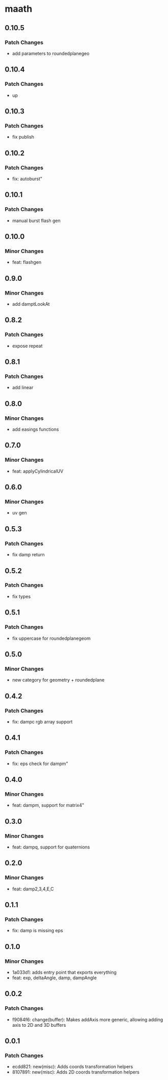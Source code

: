 # maath

## 0.10.5

### Patch Changes

- add parameters to roundedplanegeo

## 0.10.4

### Patch Changes

- up

## 0.10.3

### Patch Changes

- fix publish

## 0.10.2

### Patch Changes

- fix: autoburst"

## 0.10.1

### Patch Changes

- manual burst flash gen

## 0.10.0

### Minor Changes

- feat: flashgen

## 0.9.0

### Minor Changes

- add damptLookAt

## 0.8.2

### Patch Changes

- expose repeat

## 0.8.1

### Patch Changes

- add linear

## 0.8.0

### Minor Changes

- add easings functions

## 0.7.0

### Minor Changes

- feat: applyCylindricalUV

## 0.6.0

### Minor Changes

- uv gen

## 0.5.3

### Patch Changes

- fix damp return

## 0.5.2

### Patch Changes

- fix types

## 0.5.1

### Patch Changes

- fix uppercase for roundedplanegeom

## 0.5.0

### Minor Changes

- new category for geometry + roundedplane

## 0.4.2

### Patch Changes

- fix: dampc rgb array support

## 0.4.1

### Patch Changes

- fix: eps check for dampm"

## 0.4.0

### Minor Changes

- feat: dampm, support for matrix4"

## 0.3.0

### Minor Changes

- feat: dampq, support for quaternions

## 0.2.0

### Minor Changes

- feat: damp2,3,4,E,C

## 0.1.1

### Patch Changes

- fix: damp is missing eps

## 0.1.0

### Minor Changes

- 1a033d1: adds entry point that exports everything
- feat: exp, deltaAngle, damp, dampAngle

## 0.0.2

### Patch Changes

- f9084f6: change(buffer): Makes addAxis more generic, allowing adding axis to 2D and 3D buffers

## 0.0.1

### Patch Changes

- ecdd821: new(misc): Adds coords transformation helpers
- 8107891: new(misc): Adds 2D coords transformation helpers
